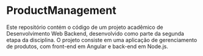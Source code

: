 # ProductManagement
Este repositório contém o código de um projeto acadêmico de Desenvolvimento Web Backend, desenvolvido como parte da segunda etapa da disciplina. O projeto consiste em uma aplicação de gerenciamento de produtos, com front-end em Angular e back-end em Node.js.
